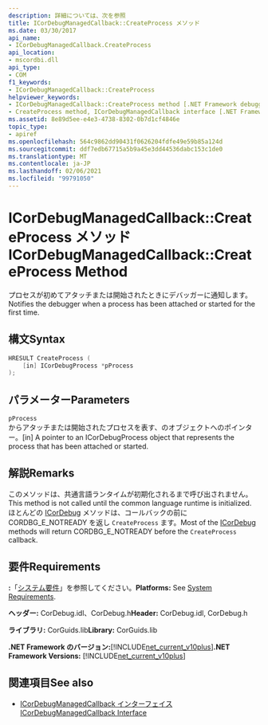```yaml
---
description: 詳細については、次を参照
title: ICorDebugManagedCallback::CreateProcess メソッド
ms.date: 03/30/2017
api_name:
- ICorDebugManagedCallback.CreateProcess
api_location:
- mscordbi.dll
api_type:
- COM
f1_keywords:
- ICorDebugManagedCallback::CreateProcess
helpviewer_keywords:
- ICorDebugManagedCallback::CreateProcess method [.NET Framework debugging]
- CreateProcess method, ICorDebugManagedCallback interface [.NET Framework debugging]
ms.assetid: 8e89d5ee-e4e3-4738-8302-0b7d1cf4846e
topic_type:
- apiref
ms.openlocfilehash: 564c9862dd90431f0626204fdfe49e59b85a124d
ms.sourcegitcommit: ddf7edb67715a5b9a45e3dd44536dabc153c1de0
ms.translationtype: MT
ms.contentlocale: ja-JP
ms.lasthandoff: 02/06/2021
ms.locfileid: "99791050"
---
```

# <a name="icordebugmanagedcallbackcreateprocess-method"></a><span data-ttu-id="6d6c2-103">ICorDebugManagedCallback::CreateProcess メソッド</span><span class="sxs-lookup"><span data-stu-id="6d6c2-103">ICorDebugManagedCallback::CreateProcess Method</span></span>

<span data-ttu-id="6d6c2-104">プロセスが初めてアタッチまたは開始されたときにデバッガーに通知します。</span><span class="sxs-lookup"><span data-stu-id="6d6c2-104">Notifies the debugger when a process has been attached or started for the first time.</span></span>  
  
## <a name="syntax"></a><span data-ttu-id="6d6c2-105">構文</span><span class="sxs-lookup"><span data-stu-id="6d6c2-105">Syntax</span></span>  
  
```cpp  
HRESULT CreateProcess (  
    [in] ICorDebugProcess *pProcess  
);  
```  
  
## <a name="parameters"></a><span data-ttu-id="6d6c2-106">パラメーター</span><span class="sxs-lookup"><span data-stu-id="6d6c2-106">Parameters</span></span>  

 `pProcess`  
 <span data-ttu-id="6d6c2-107">からアタッチまたは開始されたプロセスを表す、のオブジェクトへのポインター。</span><span class="sxs-lookup"><span data-stu-id="6d6c2-107">[in] A pointer to an ICorDebugProcess object that represents the process that has been attached or started.</span></span>  
  
## <a name="remarks"></a><span data-ttu-id="6d6c2-108">解説</span><span class="sxs-lookup"><span data-stu-id="6d6c2-108">Remarks</span></span>  

 <span data-ttu-id="6d6c2-109">このメソッドは、共通言語ランタイムが初期化されるまで呼び出されません。</span><span class="sxs-lookup"><span data-stu-id="6d6c2-109">This method is not called until the common language runtime is initialized.</span></span> <span data-ttu-id="6d6c2-110">ほとんどの [ICorDebug](icordebug-interface.md) メソッドは、コールバックの前に CORDBG_E_NOTREADY を返し `CreateProcess` ます。</span><span class="sxs-lookup"><span data-stu-id="6d6c2-110">Most of the [ICorDebug](icordebug-interface.md) methods will return CORDBG_E_NOTREADY before the `CreateProcess` callback.</span></span>  
  
## <a name="requirements"></a><span data-ttu-id="6d6c2-111">要件</span><span class="sxs-lookup"><span data-stu-id="6d6c2-111">Requirements</span></span>  

 <span data-ttu-id="6d6c2-112">**:**「[システム要件](../../get-started/system-requirements.md)」を参照してください。</span><span class="sxs-lookup"><span data-stu-id="6d6c2-112">**Platforms:** See [System Requirements](../../get-started/system-requirements.md).</span></span>  
  
 <span data-ttu-id="6d6c2-113">**ヘッダー:** CorDebug.idl、CorDebug.h</span><span class="sxs-lookup"><span data-stu-id="6d6c2-113">**Header:** CorDebug.idl, CorDebug.h</span></span>  
  
 <span data-ttu-id="6d6c2-114">**ライブラリ:** CorGuids.lib</span><span class="sxs-lookup"><span data-stu-id="6d6c2-114">**Library:** CorGuids.lib</span></span>  
  
 <span data-ttu-id="6d6c2-115">**.NET Framework のバージョン:**[!INCLUDE[net_current_v10plus](../../../../includes/net-current-v10plus-md.md)]</span><span class="sxs-lookup"><span data-stu-id="6d6c2-115">**.NET Framework Versions:** [!INCLUDE[net_current_v10plus](../../../../includes/net-current-v10plus-md.md)]</span></span>  
  
## <a name="see-also"></a><span data-ttu-id="6d6c2-116">関連項目</span><span class="sxs-lookup"><span data-stu-id="6d6c2-116">See also</span></span>

- [<span data-ttu-id="6d6c2-117">ICorDebugManagedCallback インターフェイス</span><span class="sxs-lookup"><span data-stu-id="6d6c2-117">ICorDebugManagedCallback Interface</span></span>](icordebugmanagedcallback-interface.md)

